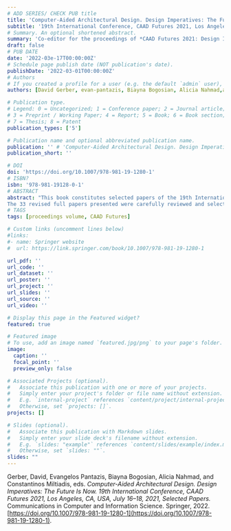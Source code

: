 ```yaml
---
# ADD SERIES/ CHECK PUB title
title: 'Computer-Aided Architectural Design. Design Imperatives: The Future is Now'
subtitle: '19th International Conference, CAAD Futures 2021, Los Angeles, CA, USA, July 16–18, 2021, Selected Papers.'
# Summary. An optional shortened abstract.
summary: 'Co-editor for the proceedings of *CAAD Futures 2021: Design Imperatives: The Future is Now*, published by Springer.'
draft: false
# PUB DATE
date: '2022-03e-17T00:00:00Z' 
# Schedule page publish date (NOT publication's date).
publishDate: '2022-03-01T00:00:00Z'
# Authors
# If you created a profile for a user (e.g. the default `admin` user), write the username (folder name) here and it will be replaced with their full name and linked to their profile.
authors: [David Gerber, evan-pantazis, Biayna Bogosian, Alicia Nahmad,admin]

# Publication type.
# Legend: 0 = Uncategorized; 1 = Conference paper; 2 = Journal article;
# 3 = Preprint / Working Paper; 4 = Report; 5 = Book; 6 = Book section;
# 7 = Thesis; 8 = Patent
publication_types: ['5']

# Publication name and optional abbreviated publication name.
publication: '' # 'Computer-Aided Architectural Design. Design Imperatives: The Future is Now. 19th International Conference, CAAD Futures 2021, Los Angeles, CA, USA, July 16–18, 2021, Selected Papers'
publication_short: ''

# DOI 
doi: 'https://doi.org/10.1007/978-981-19-1280-1'
# ISBN? 
isbn: '978-981-19128-0-1'
# ABSTRACT 
abstract: "This book constitutes selected papers of the 19th International Conference on Computer-Aided Architectural Design Futures, CAAD Futures 2021, held in Los Angeles, CA, USA, in July 2021.  
The 33 revised full papers presented were carefully reviewed and selected from 97 submissions. The papers are organized in topical sections on ​past futures and present futures: research and pedagogy; past futures and present futures: aesthetics and ethics of space; architectural automations and augmentations: design; architectural automations and augmentations: fabrication; architectural automations and augmentations: environment; architectural automations and augmentations: spatial computing."
# TAGS 
tags: [proceedings volume, CAAD Futures]

# Custom links (uncomment lines below)
#links:
#- name: Springer website
#  url: https://link.springer.com/book/10.1007/978-981-19-1280-1

url_pdf: ''
url_code: ''
url_dataset: ''
url_poster: ''
url_project: ''
url_slides: ''
url_source: ''
url_video: ''

# Display this page in the Featured widget?
featured: true

# Featured image
# To use, add an image named `featured.jpg/png` to your page's folder.
image:
  caption: ''
  focal_point: ''
  preview_only: false

# Associated Projects (optional).
#   Associate this publication with one or more of your projects.
#   Simply enter your project's folder or file name without extension.
#   E.g. `internal-project` references `content/project/internal-project/index.md`.
#   Otherwise, set `projects: []`.
projects: []

# Slides (optional).
#   Associate this publication with Markdown slides.
#   Simply enter your slide deck's filename without extension.
#   E.g. `slides: "example"` references `content/slides/example/index.md`.
#   Otherwise, set `slides: ""`.
slides: ""
---
```


Gerber, David, Evangelos Pantazis, Biayna Bogosian, Alicia Nahmad, and Constantinos Miltiadis, eds. _Computer-Aided Architectural Design. Design Imperatives: The Future Is Now. 19th International Conference, CAAD Futures 2021, Los Angeles, CA, USA, July 16–18, 2021, Selected Papers._ Communications in Computer and Information Science. Springer, 2022. [https://doi.org/10.1007/978-981-19-1280-1](https://doi.org/10.1007/978-981-19-1280-1).